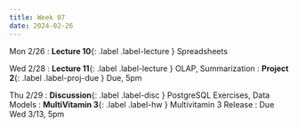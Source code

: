 ```yaml
---
title: Week 07
date: 2024-02-26
---
```


Mon 2/26
: **Lecture 10**{: .label .label-lecture } Spreadsheets 

Wed 2/28
: **Lecture 11**{: .label .label-lecture } OLAP, Summarization 
: **Project 2**{: .label .label-proj-due } Due, 5pm

Thu 2/29
: **Discussion**{: .label .label-disc } PostgreSQL Exercises, Data Models
: **MultiVitamin 3**{: .label .label-hw } Multivitamin 3 Release
  : Due Wed 3/13, 5pm
